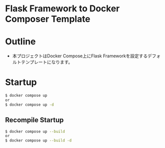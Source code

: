 # Flask Framework to Docker Composer Template

# Outline
* 本プロジェクトはDocker Compose上にFlask Frameworkを設定するデフォルトテンプレートになります。

# Startup
~~~sh
$ docker compose up
or
$ docker compose up -d
~~~

## Recompile Startup
~~~sh
$ docker compose up --build
or
$ docker compose up --build -d
~~~
